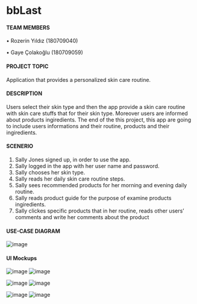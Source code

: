 # bbLast

#### TEAM MEMBERS
  • Rozerin Yıldız (180709040)
  
  • Gaye Çolakoğlu (180709059)


#### PROJECT TOPIC
  Application that provides a personalized skin care routine.


#### DESCRIPTION
  Users select their skin type and then the app provide a skin care routine with skin care stuffs that for their skin type. Moreover users are informed about products ingiredients. The end of the this project, this app are going to 
include users informations and their routine, products and their ingiredients.


#### SCENERIO
  1. Sally Jones signed up, in order to use the app.
  2. Sally logged in the app with her user name and password.
  3. Sally chooses her skin type.
  4. Sally reads her daily skin care routine steps.
  5. Sally sees recommended products for her morning and evening daily routine.
  6. Sally reads product guide for the purpose of examine products ingiredients. 
  7. Sally clickes specific products that in her routine, reads other users’ comments and write her comments about the product
  
  
 #### USE-CASE DIAGRAM
 
![image](https://user-images.githubusercontent.com/55553433/152352418-2f904f9a-b8aa-45f0-bf91-7c5006b3cfdb.png)


#### UI Mockups

![image](https://user-images.githubusercontent.com/55553433/152354633-19b2475e-a77f-42e4-af57-8c4c82ed402a.png) ![image](https://user-images.githubusercontent.com/55553433/152354689-977e6086-c8d6-4fe4-a4fa-b57e701c8e2f.png)

![image](https://user-images.githubusercontent.com/55553433/152354760-ea739789-2e9a-4dba-9f99-c1e68915e604.png) ![image](https://user-images.githubusercontent.com/55553433/152354826-1cfad6c1-77ce-43c2-a51a-36deb428ed8d.png)

![image](https://user-images.githubusercontent.com/55553433/152354885-0546141e-87b3-4779-961a-13b2d03e2ea7.png) ![image](https://user-images.githubusercontent.com/55553433/152354922-82636084-868b-4aef-907a-cc7d70cfdef6.png)









